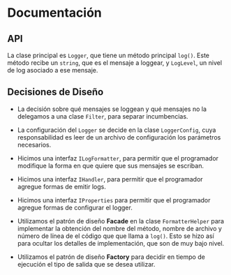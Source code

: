 # Documentación #

## API ##

La clase principal es `Logger`, que tiene un método principal `log()`. Este método recibe un `string`, que es el mensaje a loggear, y `LogLevel`, un nivel de log asociado a ese mensaje.

## Decisiones de Diseño ##

- La decisión sobre qué mensajes se loggean y qué mensajes no la delegamos a una clase `Filter`, para separar incumbencias.

- La configuración del `Logger` se decide en la clase `LoggerConfig`, cuya responsabilidad es leer de un archivo de configuración los parámetros necesarios.

- Hicimos una interfaz `ILogFormatter`, para permitir que el programador modifique la forma en que quiere que sus mensajes se escriban.

- Hicimos una interfaz `IHandler`, para permitir que el programador agregue formas de emitir logs.

- Hicimos una interfaz `IProperties` para permitir que el programador agregue formas de configurar el logger.

- Utilizamos el patrón de diseño **Facade** en la clase `FormatterHelper` para implementar la obtención del nombre del método, nombre de archivo y número de línea de el código que que llama a `log()`. Esto se hizo así para ocultar los detalles de implementación, que son de muy bajo nivel.

- Utilizamos el patrón de diseño **Factory** para decidir en tiempo de ejecución el tipo de salida que se desea utilizar.




